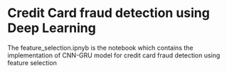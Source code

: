 # Credit Card fraud detection using Deep Learning

The feature_selection.ipnyb is the notebook which contains the implementation of CNN-GRU model for credit card fraud detection using feature selection
